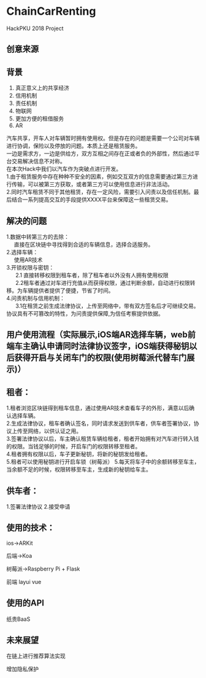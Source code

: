 # ChainCarRenting
HackPKU 2018 Project


创意来源
-----------------

背景
----------------
1. 真正意义上的共享经济
2. 信用机制
3. 责任机制 
4. 物联网
5. 更加方便的租借服务
6. AR

汽车共享，开车人对车辆暂时拥有使用权。但是存在的问题是需要一个公司对车辆进行协调，保险以及停放的问题。本质上还是租赁服务。<br>
一边是需求方，一边是供给方，双方互相之间存在正或者负的外部性，然后通过平台交易解决信息不对称。<br>
在本次Hack中我们以汽车作为突破点进行开发。<br>
1.由于租赁服务中存在种种不安全的因素，例如交互双方的信息需要通过第三方进行传输，可以被第三方获取，或者第三方可以使用信息进行非法活动。<br>
2.同时汽车租赁不同于其他租赁，存在一定风险，需要引入问责以及信任机制。最后结合一系列提高交互的手段提供XXXX平台来保障这一些租赁交易。

解决的问题
--------------------
1.数据中转第三方的去除：<br>
	&nbsp;&nbsp;&nbsp;&nbsp;&nbsp;直接在区块链中寻找得到合适的车辆信息，选择合适服务。<br>
2.选择车辆：<br>
	&nbsp;&nbsp;&nbsp;&nbsp;&nbsp;使用AR技术<br>
3.开锁权限与密钥：<br>
	&nbsp;&nbsp;&nbsp;&nbsp;&nbsp;
	2.1 直接转移权限到租车者，除了租车者以外没有人拥有使用权限<br>
	&nbsp;&nbsp;&nbsp;&nbsp;&nbsp;
	2.2租车者通过对车进行充值从而获得权限，通过判断余额，自动进行权限转移。为车辆提供者提供了便捷，节省了时间。<br>
4.问责机制与信用机制：<br>
	&nbsp;&nbsp;&nbsp;&nbsp;&nbsp;
	3.1在租赁之前生成法律协议，上传至网络中，带有双方签名后才可继续交易。协议具有不可篡改的特性，为问责提供保障,为信任考察提供依据。<br>

用户使用流程（实际展示,iOS端AR选择车辆，web前端车主确认申请同时法律协议签字，iOS端获得秘钥以后获得开启与关闭车门的权限(使用树莓派代替车门展示)）
--------------------
租者：
---------------

1.租者浏览区块链得到租车信息，通过使用AR技术查看车子的外形，满意以后确认选择车辆。<br>
2.生成法律协议，租车者确认签名，同时请求发送到供车者，供车者签署协议，协议上传至网络，以供认证之用。<br>
3.签署法律协议以后，车主确认租赁车辆给租者，租者开始拥有对汽车进行转入钱的权限。当钱足够的时候，开启车门的权限转移至租者。<br>
4.租者拥有权限以后，车子更新秘钥，将新的秘钥发给租者。<br>
5.租者可以使用秘钥进行开启车锁（树莓派）
5.每天将车子中的余额转移至车主，当余额不足的时候，权限转移至车主，生成新的秘钥给车主。

供车者：
-----------------
1.签署法律协议
2.接受申请



使用的技术：
-----------------
ios->ARKit

后端->Koa

树莓派->Raspberry Pi + Flask

前端 layui vue

使用的API
-----------------

纸贵BaaS





未来展望
-----------------

在链上进行推荐算法实现

增加隐私保护

